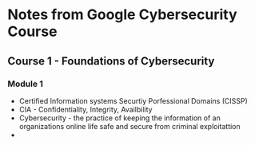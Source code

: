 # Notes from Google Cybersecurity Course
## Course 1 - Foundations of Cybersecurity 
### Module 1 
- Certified Information systems Securtiy Porfessional Domains (CISSP) 
- CIA - Confidentiality, Integrity, Availbility 
- Cybersecurity - the practice of keeping the information of an organizations online life safe and secure from criminal exploitattion 
-
